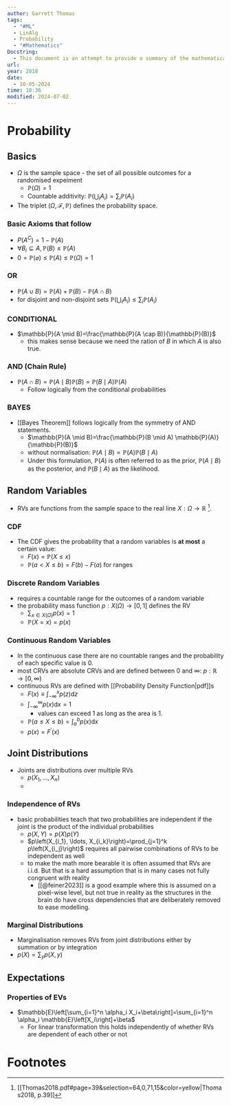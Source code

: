 ```yaml
---
author: Garrett Thomas
tags:
  - "#ML"
  - LinAlg
  - Probability
  - "#Mathematics"
Docstring:
  - This document is an attempt to provide a summary of the mathematical background needed for an introductory class in machine learning.
url: 
year: 2018
date:
  - 10-05-2024
time: 10:36
modified: 2024-07-02
---
```


# Probability
## Basics
- $\Omega$ is the sample space - the set of all possible outcomes for a randomised expeiment
	- $\mathbb{P}(\Omega)=1$
	- Countable additivity: $\mathbb{P}\left(\bigcup_i A_i\right)=\sum_i \mathbb{P}\left(A_i\right)$
- The triplet ($\Omega, \mathcal{F}, \mathbb{P}$) defines the probability space. 

### Basic Axioms that follow 
- $P(A^{C})=1-\mathbb{P}(A)$ 
- $\forall B_i \subseteq A, \mathbb{P}(B) \leq \mathbb{P}(A)$ 
- $0=\mathbb{P}(\varnothing) \leq \mathbb{P}(A) \leq \mathbb{P}(\Omega)=1$

### OR
- $\mathbb{P}(A \cup B)=\mathbb{P}(A)+\mathbb{P}(B)-\mathbb{P}(A \cap B)$
- for disjoint and non-disjoint sets $\mathbb{P}\left(\bigcup_i A_i\right) \leq \sum_i \mathbb{P}\left(A_i\right)$

### CONDITIONAL
- $\mathbb{P}(A \mid B)=\frac{\mathbb{P}(A \cap B)}{\mathbb{P}(B)}$
	- this makes sense because we need the ration of $B$ in which $A$ is also true. 


### AND (Chain Rule)
- $\mathbb{P}(A \cap B)=\mathbb{P}(A \mid B) \mathbb{P}(B)=\mathbb{P}(B \mid A) \mathbb{P}(A)$
	- Follow logically from the conditional probabilities

### BAYES
- [[Bayes Theorem]] follows logically from the symmetry of AND statements. 
	- $\mathbb{P}(A \mid B)=\frac{\mathbb{P}(B \mid A) \mathbb{P}(A)}{\mathbb{P}(B)}$
	- without normalisation: $\mathbb{P}(A \mid B) \propto \mathbb{P}(A) \mathbb{P}(B \mid A)$
	- Under this formulation, $\mathbb{P}(A)$ is often referred to as the prior, $\mathbb{P}(A \mid B)$ as the posterior, and $\mathbb{P}(B \mid A)$ as the likelihood.

## Random Variables
- RVs are functions from the sample space to the real line $X: \Omega\rightarrow \mathbb{R}$ [^1]. 

### CDF
- The CDF gives the probability that a random variables is **at most** a certain value:
	- $F(x)=\mathbb{P}(X \leq x)$
	- $\mathbb{P}(a<X \leq b)=F(b)-F(a)$ for ranges

### Discrete Random Variables
- requires a countable range for the outcomes of a random variable
- the probability mass function $p: X(\Omega) \rightarrow[0,1]$ defines the RV
	- $\sum_{x \in X(\Omega)} p(x)=1$ 
	- $\mathbb{P}(X=x)=p(x)$ 

### Continuous Random Variables
- In the continuous case there are no countable ranges and the probability of each specific value is 0.
- most CRVs are absolute CRVs and are defined between 0 and $\infty$: $p: \mathbb{R} \rightarrow[0, \infty)$
- continuous RVs are defined with [[Probability Density Function|pdf]]s
	-  $F(x) \equiv \int_{-\infty}^x p(z) \mathrm{d} z$
	- $\int_{-\infty}^{\infty} p(x) \mathrm{d} x=1$ 
		- values can exceed 1 as long as the area is 1. 
	- $\mathbb{P}(a \leq X \leq b)=\int_a^b p(x) \mathrm{d} x$
	- $p(x)=F^{\prime}(x)$

## Joint Distributions
- Joints are distributions over multiple RVs
	- $p\left(X_1, \ldots, X_n\right)$
	- 

### Independence of RVs
- basic probabilities teach that two probabilities are independent if the joint is the product of the individual probabilities
	- $p(X, Y)=p(X) p(Y)$
	- $p\left(X_{i_1}, \ldots, X_{i_k}\right)=\prod_{j=1}^k p\left(X_{i_j}\right)$ requires all pairwise combinations of RVs to be independent as well
	- to make the math more bearable it is often assumed that RVs are i.i.d. But that is a hard assumption that is in many cases not fully congruent with reality
		- [[@feiner2023]] is a good example where this is assumed on a pixel-wise level, but not true in reality as the structures in the brain do have cross dependencies that are deliberately removed to ease modelling. 

### Marginal Distributions
- Marginalisation removes RVs from joint distributions either by summation or by integration
- $p(X)=\sum_y p(X, y)$


## Expectations




### Properties of EVs
- $\mathbb{E}\left[\sum_{i=1}^n \alpha_i X_i+\beta\right]=\sum_{i=1}^n \alpha_i \mathbb{E}\left[X_i\right]+\beta$
	- For linear transformation this holds independently of whether RVs are dependent of each other or not

# Footnotes

[^1]: [[Thomas2018.pdf#page=39&selection=64,0,71,15&color=yellow|Thomas2018, p.39]]